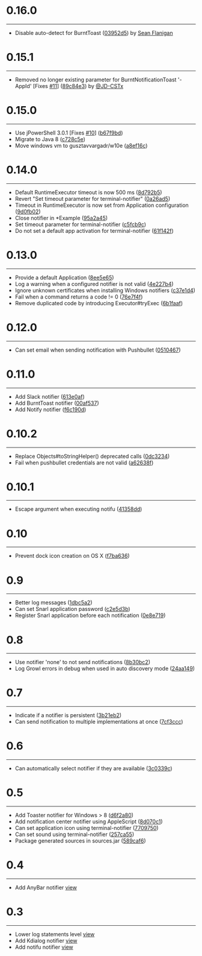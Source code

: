# 0.16.0
***

- Disable auto-detect for BurntToast ([03952d5](http://github.com/jcgay/send-notification/commit/03952d5d8fbbd776c10b4e5ecd2d4ed94d53456d)) by [Sean Flanigan](https://github.com/seanf)

# 0.15.1
***

- Removed no longer existing parameter for BurntNotificationToast '-AppId' [Fixes [#11](https://github.com/jcgay/send-notification/issues/11)] ([89c84e3](http://github.com/jcgay/send-notification/commit/89c84e3f0350c68163d8293c63134901df203d10)) by [@JD-CSTx](https://github.com/JD-CSTx)

# 0.15.0
***

- Use jPowerShell 3.0.1 [Fixes [#10](https://github.com/jcgay/send-notification/issues/10)] ([b67f9bd](http://github.com/jcgay/send-notification/commit/b67f9bda4e8290468328ab10b97fc3c5a1b1c37b))
- Migrate to Java 8 ([c728c5e](http://github.com/jcgay/send-notification/commit/c728c5e9b8186155e5827cc7ae114945fdb923dc))
- Move windows vm to gusztavvargadr/w10e ([a8ef16c](http://github.com/jcgay/send-notification/commit/a8ef16ca829d92feb35e612704797ec9a512b586))

# 0.14.0
***

- Default RuntimeExecutor timeout is now 500 ms ([8d792b5](http://github.com/jcgay/send-notification/commit/8d792b5642264403b9072f61cd2c2d8d4e642598))
- Revert "Set timeout parameter for terminal-notifier" ([0a26ad5](http://github.com/jcgay/send-notification/commit/0a26ad5c15940180dde75ae7bbd414463ee8849a))
- Timeout in RuntimeExecutor is now set from Application configuration ([9d0fb02](http://github.com/jcgay/send-notification/commit/9d0fb0226df88cba08a9549f4ded2150052b3134))
- Close notifier in *Example ([95a2a45](http://github.com/jcgay/send-notification/commit/95a2a45c2d3d467ea962bc988c5094e774df2022))
- Set timeout parameter for terminal-notifier ([c5fcb9c](http://github.com/jcgay/send-notification/commit/c5fcb9c75c35cbc83f9a88349baaebd9745bcd5c))
- Do not set a default app activation for terminal-notifier ([61f142f](http://github.com/jcgay/send-notification/commit/61f142f0940542117a3494e034bb723797337faf))

# 0.13.0
***

- Provide a default Application ([8ee5e65](http://github.com/jcgay/send-notification/commit/8ee5e65c46907dae49190131656a798ee0d55331))
- Log a warning when a configured notifier is not valid ([4e227b4](http://github.com/jcgay/send-notification/commit/4e227b440cd1c87518b35a41400892580e3afcb2))
- Ignore unknown certificates when installing Windows notifiers ([c37e1d4](http://github.com/jcgay/send-notification/commit/c37e1d4a66bc847ff567cba278b235c461ca5243))
- Fail when a command returns a code != 0 ([76e7f4f](http://github.com/jcgay/send-notification/commit/76e7f4fbf7a456c36dbd242a76d0400aa4652f20))
- Remove duplicated code by introducing Executor#tryExec ([6b1faaf](http://github.com/jcgay/send-notification/commit/6b1faaf659254541d2ad53b094eb35dd18261247))

# 0.12.0
***

- Can set email when sending notification with Pushbullet ([0510467](http://github.com/jcgay/send-notification/commit/051046716fbef76873b6623a9b897a88a18aea96))

# 0.11.0
***

- Add Slack notifier ([613e0af](http://github.com/jcgay/send-notification/commit/613e0af8ad444b89f231a26e36e800efef8f26e2))
- Add BurntToast notifier ([00af537](http://github.com/jcgay/send-notification/commit/00af5378207297374f8b9c42feb7ebd149a6498d))
- Add Notify notifier ([f6c190d](http://github.com/jcgay/send-notification/commit/f6c190dddb8160996ae84372b11bd20cb1fc8e5a))

# 0.10.2
***

- Replace Objects#toStringHelper() deprecated calls ([0dc3234](http://github.com/jcgay/send-notification/commit/0dc32340f289511c51b74bdc626f044c74fbea9a))
- Fail when pushbullet credentials are not valid ([a62638f](http://github.com/jcgay/send-notification/commit/a62638f77adaa12c6a5be53e02ea22bf0880eead))

# 0.10.1
***

- Escape argument when executing notifu ([41358dd](http://github.com/jcgay/send-notification/commit/41358ddc20125d35996ebba5545c00e2b66ff31f))

# 0.10
***

- Prevent dock icon creation on OS X ([f7ba636](http://github.com/jcgay/send-notification/commit/f7ba63631fe6e1c9f2bbad126164eeca1cf2d7b5))

# 0.9
***

- Better log messages ([1dbc5a2](http://github.com/jcgay/send-notification/commit/1dbc5a2129abb8263bafe9da92943f27b0d462c0))
- Can set Snarl application password ([c2e5d3b](http://github.com/jcgay/send-notification/commit/c2e5d3bb33964a737683a2da819f9a8d7a9df49e))
- Register Snarl application before each notification ([0e8e719](http://github.com/jcgay/send-notification/commit/0e8e71923a3fd1c0e350f974b1521638cfaa1865))

# 0.8
***

- Use notifier 'none' to not send notifications ([8b30bc2](http://github.com/jcgay/send-notification/commit/8b30bc2c03e800b36eb8a455172fbe1b1388f638))
- Log Growl errors in debug when used in auto discovery mode ([24aa149](http://github.com/jcgay/send-notification/commit/24aa149ad33804fe69164c9b18b0c1ec2a5fbb02))

# 0.7
***

- Indicate if a notifier is persistent ([3b21eb2](http://github.com/jcgay/send-notification/commit/3b21eb292fd329f680a9141319ee3b24a9e874f3))
- Can send notification to multiple implementations at once ([7cf3ccc](http://github.com/jcgay/send-notification/commit/7cf3ccccf9c3e06c14f925e81e4674a3030738ad))

# 0.6
***

- Can automatically select notifier if they are available ([3c0339c](http://github.com/jcgay/send-notification/commit/3c0339c7397446a38d820e69a1101b82bead4131))

# 0.5
***

- Add Toaster notifier for Windows > 8 ([d6f2a80](http://github.com/jcgay/send-notification/commit/d6f2a80627965918f2350a142d03438f2a792c9c))
- Add notification center notifier using AppleScript ([8d070c1](http://github.com/jcgay/send-notification/commit/8d070c153326b0ddb44b39512ed26f7b04cf44c4))
- Can set application icon using terminal-notifier ([7709750](http://github.com/jcgay/send-notification/commit/77097506e1d678355570929f95b1d40b3209525f))
- Can set sound using terminal-notifier ([257ca55](http://github.com/jcgay/send-notification/commit/257ca55dde704fb4a67badd8cdd105c430aed5ea))
- Package generated sources in sources.jar ([589caf6](http://github.com/jcgay/send-notification/commit/589caf6902253399186020f8cf4f96c80c05baa1))

# 0.4
***

- Add AnyBar notifier [view](http://github.com/jcgay/send-notification/commit/a7d91fdefdaf44ad86c3f596d909cf08d8400ad5)

# 0.3
***

- Lower log statements level [view](http://github.com/jcgay/send-notification/commit/08247050ced8b99f438b4bb4e3cda9bdbdb84f7a)  
- Add Kdialog notifier [view](http://github.com/jcgay/send-notification/commit/7af0f9d854085f304458e342c50348505d200519)  
- Add notifu notifier [view](http://github.com/jcgay/send-notification/commit/9ce1161e689eca678a058fa1b8af7b40e2767522)  
